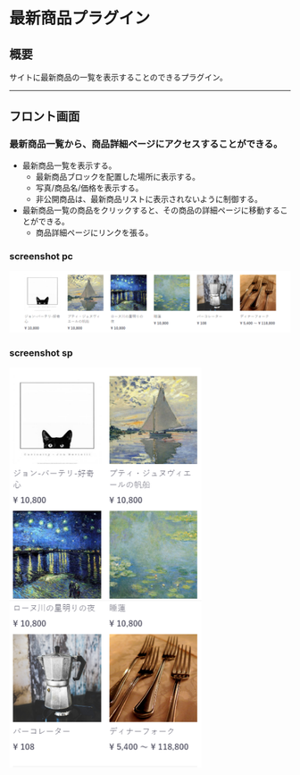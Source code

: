 # 最新商品プラグイン

## 概要
サイトに最新商品の一覧を表示することのできるプラグイン。

----------------------------------------------------------------------
## フロント画面
### 最新商品一覧から、商品詳細ページにアクセスすることができる。
- 最新商品一覧を表示する。
	- 最新商品ブロックを配置した場所に表示する。
	- 写真/商品名/価格を表示する。
	- 非公開商品は、最新商品リストに表示されないように制御する。
- 最新商品一覧の商品をクリックすると、その商品の詳細ページに移動することができる。
	- 商品詳細ページにリンクを張る。
### screenshot pc
![PC](https://github.com/stringtechinc/latest-product-plugin/blob/master/latest_product_pc.png)
### screenshot sp
![SP](https://github.com/stringtechinc/latest-product-plugin/blob/master/latest_product_sp.png)
